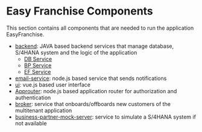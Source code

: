 # Easy Franchise Components

This section contains all components that are needed to run the application EasyFranchise.

- [backend](backend): JAVA based backend services that manage database, S/4HANA system and the logic of the application
    - [DB Service](backend/db-service)
    - [BP Service](backend/bp-service)
    - [EF Service](backend/ef-service)
- [email-service](email-service): node.js based service that sends notifications
- [ui](ui): vue.js based user interface
- [Approuter](approuter): node.js based application router for authorization and authentication
- [broker](broker): service that onboards/offboards new customers of the multitenant application
- [business-partner-mock-server](business-partner-mock-server): service to simulate a S/4HANA system if not available

